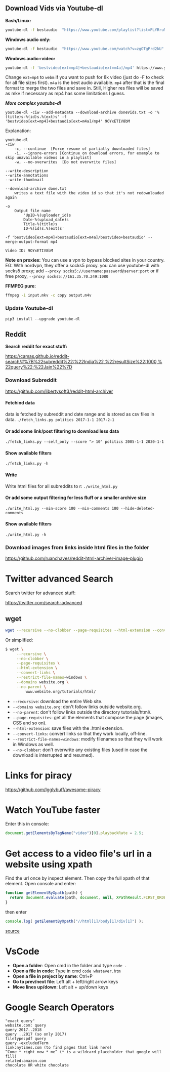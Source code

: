 ## Download Vids via Youtube-dl
**Bash/Linux:**
```bash
youtube-dl -f bestaudio  "https://www.youtube.com/playlist?list=PLYRruMbyFRcBVdVN8v4FNkIKkXvL-bZn_" --exec "ffmpeg -i {}  -codec:a libmp3lame -qscale:a 0 {}.mp3 && rm {} "
```

**Windows audio only:**
```bash
youtube-dl -f bestaudio  "https://www.youtube.com/watch?v=zgOTgPrd2kU" --exec "ffmpeg -i {}  -codec:a libmp3lame -qscale:a 0 {}.mp3 && del {} "
```

**Windows audio+video:**
```bash
youtube-dl -f 'bestvideo[ext=mp4]+bestaudio[ext=m4a]/mp4' https://www.youtube.com/watch?v=dPuzkFfAESI
```
Change `ext=mp4` to `webm` if you want to push for 8k video (just do -F to check for all file sizes first). `m4a` is the best audio available. `mp4` after that is the final format to merge the two files and save in. Still, Higher res files will be saved as mkv if necessary as mp4 has some limitations I guess.

***More complex youtube-dl***

```
youtube-dl -ciw --add-metadata --download-archive doneVids.txt -o '%(title)s-%(id)s.%(ext)s' -f 'bestvideo[ext=mp4]+bestaudio[ext=m4a]/mp4' 9OYxETIV8bM
```

Explanation:
```
youtube-dl
-ciw
	-c, --continue  [Force resume of partially downloaded files]
	-i, --ignore-errors [Continue on download errors, for example to skip unavailable videos in a playlist]
	-w, --no-overwrites  [Do not overwrite files]

--write-description 
--write-annotations 
--write-thumbnail 

--download-archive done.txt
	writes a text file with the video id so that it's not redownloaded again

-o 
	Output file name
		'UpID-%(uploader_id)s 
		Date-%(upload_date)s 
		Title-%(title)s 
		ID-%(id)s.%(ext)s' 

-f 'bestvideo[ext=mp4]+bestaudio[ext=m4a]/bestvideo+bestaudio' --merge-output-format mp4 

Video ID: 9OYxETIV8bM
```

**Note on proxies:**
You can use a vpn to bypass blocked sites in your country. EG: With nordvpn, they offer a socks5 proxy. you can use youtube-dl with socks5 proxy; add
`--proxy socks5://username:password@server:port` or if free proxy, `--proxy socks5://161.35.70.249:1080`

**FFMPEG pure:**
```bash
ffmpeg -i input.mkv -c copy output.m4v
```

### Update Youtube-dl
```pip3 install --upgrade youtube-dl```

## Reddit
**Search reddit for exact stuff:**

https://camas.github.io/reddit-search/#%7B%22subreddit%22:%22India%22,%22resultSize%22:1000,%22query%22:%22Jain%22%7D

### Download Subreddit
https://github.com/libertysoft3/reddit-html-archiver

#### Fetchind data
data is fetched by subreddit and date range and is stored as csv files in data.
`./fetch_links.py politics 2017-1-1 2017-2-1`

#### Or add some link/post filtering to download less data
`./fetch_links.py --self_only --score "> 10" politics 2005-1-1 2030-1-1`

#### Show available filters
`./fetch_links.py -h`

#### Write
Write html files for all subreddits to r: `./write_html.py`

#### Or add some output filtering for less fluff or a smaller archive size
`./write_html.py --min-score 100 --min-comments 100 --hide-deleted-comments`

#### Show available filters
`./write_html.py -h`

### Download images from links inside html files in the folder
https://github.com/ruanchaves/reddit-html-archiver-image-plugin

# Twitter advanced Search
Search twitter for advanced stuff:

https://twitter.com/search-advanced

## wget
```bash
wget --recursive --no-clobber --page-requisites --html-extension --convert-links --restrict-file-names=windows --domains abhinavkr.ga --no-parent https://abhinavkr.com
```

Or simplified:

```bash
$ wget \
     --recursive \
     --no-clobber \
     --page-requisites \
     --html-extension \
     --convert-links \
     --restrict-file-names=windows \
     --domains website.org \
     --no-parent \
         www.website.org/tutorials/html/
```
* `--recursive`: download the entire Web site.
* `--domains website.org`: don't follow links outside website.org.
* `--no-parent`: don't follow links outside the directory tutorials/html/.
* `--page-requisites`: get all the elements that compose the page (images, CSS and so on).
* `--html-extension`: save files with the .html extension.
* `--convert-links`: convert links so that they work locally, off-line.
* `--restrict-file-names=windows`: modify filenames so that they will work in Windows as well.
* `--no-clobber`: don't overwrite any existing files (used in case the download is interrupted and resumed).

# Links for piracy
https://github.com/Igglybuff/awesome-piracy

# Watch YouTube faster
Enter this in console:
```js
document.getElementsByTagName("video")[0].playbackRate = 2.5;
```

# Get access to a video file's url in a website using xpath
Find the url once by inspect element. Then copy the full xpath of that element.
Open console and enter:
```js
function getElementByXpath(path) {
  return document.evaluate(path, document, null, XPathResult.FIRST_ORDERED_NODE_TYPE, null).singleNodeValue;
}
```
then enter
```js
console.log( getElementByXpath("//html[1]/body[1]/div[1]") );
```
[source](https://stackoverflow.com/a/14284815/2365231)

# VsCode
* **Open a folder**: Open cmd in the folder and type `code .`
* **Open a file in code**: Type in cmd `code whatever.htm`
* **Open a file in project by name**: Ctrl+P
* **Go to prev/next file**: Left alt + left/right arrow keys
* **Move lines up/down**: Left alt + up/down keys

# Google Search Operators
```
"exact query"
website.com: query
query 2017..2018
query ..2017 (so only 2017)
filetype:pdf query
query -excludedTerm
link:nytimes.com (to find pages that link here)
“Come * right now * me” (* is a wildcard placeholder that google will fill)
related:amazon.com
chocolate OR white chocolate
```

